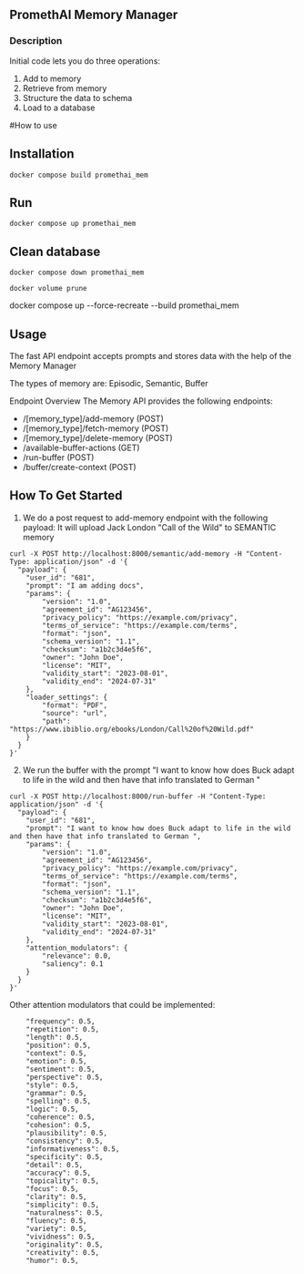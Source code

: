 ## PromethAI Memory Manager



### Description


Initial code lets you do three operations:

1. Add to memory
2. Retrieve from memory
3. Structure the data to schema 
4. Load to a database

#How to use

## Installation

```docker compose build promethai_mem   ```

## Run

```docker compose up promethai_mem   ```


## Clean database

```docker compose down promethai_mem   ```


```docker volume prune  ```

docker compose up --force-recreate --build promethai_mem


## Usage

The fast API endpoint accepts prompts and stores data with the help of the Memory Manager

The types of memory are: Episodic, Semantic, Buffer

Endpoint Overview
The Memory API provides the following endpoints:

- /[memory_type]/add-memory (POST)
- /[memory_type]/fetch-memory (POST)
- /[memory_type]/delete-memory (POST)
- /available-buffer-actions (GET)
- /run-buffer (POST)
- /buffer/create-context (POST)



## How To Get Started

1. We do a post request to add-memory endpoint with the following payload:
It will upload Jack London "Call of the Wild" to SEMANTIC memory
```
curl -X POST http://localhost:8000/semantic/add-memory -H "Content-Type: application/json" -d '{
  "payload": {
    "user_id": "681",
    "prompt": "I am adding docs",
    "params": {
        "version": "1.0",
        "agreement_id": "AG123456",
        "privacy_policy": "https://example.com/privacy",
        "terms_of_service": "https://example.com/terms",
        "format": "json",
        "schema_version": "1.1",
        "checksum": "a1b2c3d4e5f6",
        "owner": "John Doe",
        "license": "MIT",
        "validity_start": "2023-08-01",
        "validity_end": "2024-07-31"
    },
    "loader_settings": {
        "format": "PDF",
        "source": "url",
        "path": "https://www.ibiblio.org/ebooks/London/Call%20of%20Wild.pdf"
    }
  }
}'
```

2. We run the buffer with the prompt "I want to know how does Buck adapt to life in the wild and then have that info translated to German "

```
curl -X POST http://localhost:8000/run-buffer -H "Content-Type: application/json" -d '{
  "payload": {
    "user_id": "681",
    "prompt": "I want to know how does Buck adapt to life in the wild and then have that info translated to German ",
    "params": {
        "version": "1.0",
        "agreement_id": "AG123456",
        "privacy_policy": "https://example.com/privacy",
        "terms_of_service": "https://example.com/terms",
        "format": "json",
        "schema_version": "1.1",
        "checksum": "a1b2c3d4e5f6",
        "owner": "John Doe",
        "license": "MIT",
        "validity_start": "2023-08-01",
        "validity_end": "2024-07-31"
    },
    "attention_modulators": {
        "relevance": 0.0,
        "saliency": 0.1
    }
  }
}'
```


Other attention modulators that could be implemented: 

        "frequency": 0.5, 
        "repetition": 0.5,
        "length": 0.5,
        "position": 0.5,
        "context": 0.5,
        "emotion": 0.5,
        "sentiment": 0.5,
        "perspective": 0.5,
        "style": 0.5,
        "grammar": 0.5,
        "spelling": 0.5,
        "logic": 0.5,
        "coherence": 0.5,
        "cohesion": 0.5,
        "plausibility": 0.5,
        "consistency": 0.5,
        "informativeness": 0.5,
        "specificity": 0.5,
        "detail": 0.5,
        "accuracy": 0.5,
        "topicality": 0.5,
        "focus": 0.5,
        "clarity": 0.5,
        "simplicity": 0.5,
        "naturalness": 0.5,
        "fluency": 0.5,
        "variety": 0.5,
        "vividness": 0.5,
        "originality": 0.5,
        "creativity": 0.5,
        "humor": 0.5,